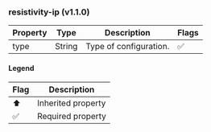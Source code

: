 ### resistivity-ip (v1.1.0)

| Property | Type | Description | Flags |
|---|---|---|---|
| type | String | Type of configuration. | ✅ |


#### Legend

| Flag | Description |
| --- | --- |
| ⬆️ | Inherited property |
| ✅ | Required property |

